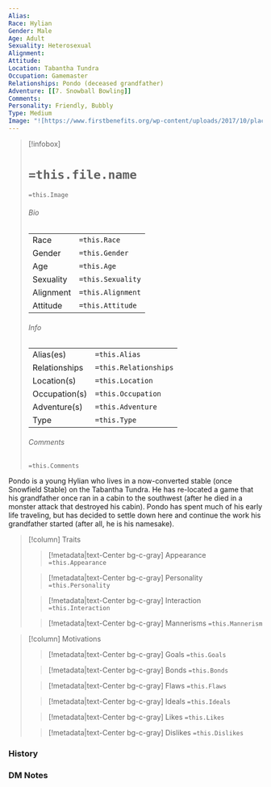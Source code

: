 ```yaml
---
Alias: 
Race: Hylian
Gender: Male
Age: Adult
Sexuality: Heterosexual
Alignment: 
Attitude: 
Location: Tabantha Tundra
Occupation: Gamemaster
Relationships: Pondo (deceased grandfather)
Adventure: [[7. Snowball Bowling]]
Comments: 
Personality: Friendly, Bubbly
Type: Medium
Image: "![https://www.firstbenefits.org/wp-content/uploads/2017/10/placeholder.png|200](https://www.firstbenefits.org/wp-content/uploads/2017/10/placeholder.png)"
---
```


> [!infobox]
> # `=this.file.name`
> `=this.Image`
> ###### Bio
> |  |  |
> | ---- | ---- |
> | Race | `=this.Race` |
> | Gender | `=this.Gender` |
> | Age | `=this.Age` |
> | Sexuality | `=this.Sexuality` |
> | Alignment | `=this.Alignment` |
> | Attitude | `=this.Attitude` |
> ###### Info
> |  |  |
> | ---- | ---- |
> | Alias(es) | `=this.Alias` |
> | Relationships | `=this.Relationships` |
> | Location(s) | `=this.Location` |
> | Occupation(s) | `=this.Occupation` |
> | Adventure(s) | `=this.Adventure` |
> | Type | `=this.Type` |
> ###### Comments
> `=this.Comments`


Pondo is a young Hylian who lives in a now-converted stable (once Snowfield Stable) on the Tabantha Tundra. He has re-located a game that his grandfather once ran in a cabin to the southwest (after he died in a monster attack that destroyed his cabin). Pondo has spent much of his early life traveling, but has decided to settle down here and continue the work his grandfather started (after all, he is his namesake).


> [!column] Traits
>> [!metadata|text-Center bg-c-gray] Appearance
>> `=this.Appearance`
>
>> [!metadata|text-Center bg-c-gray] Personality
>> `=this.Personality`
>
>> [!metadata|text-Center bg-c-gray] Interaction
>> `=this.Interaction`
>
>> [!metadata|text-Center bg-c-gray] Mannerisms
>> `=this.Mannerism`
>

> [!column] Motivations
>> [!metadata|text-Center bg-c-gray] Goals
>> `=this.Goals`
>
>> [!metadata|text-Center bg-c-gray] Bonds
>> `=this.Bonds`
>
>> [!metadata|text-Center bg-c-gray] Flaws
>> `=this.Flaws`
>
>> [!metadata|text-Center bg-c-gray] Ideals
>> `=this.Ideals`
>
>> [!metadata|text-Center bg-c-gray] Likes
>> `=this.Likes`
>
>> [!metadata|text-Center bg-c-gray] Dislikes
>> `=this.Dislikes`
>

### History



### DM Notes


